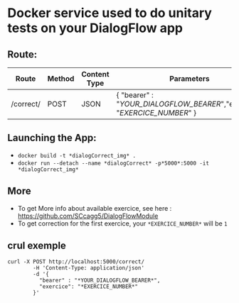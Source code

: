 # Docker service used to do unitary tests on your **DialogFlow** app

## Route:  
  
Route| Method| Content Type |Parameters|
-----|-------|--------------|----------|
/correct/ | POST | JSON | { "bearer" : "*YOUR_DIALOGFLOW_BEARER*","exercice": "*EXERCICE_NUMBER*" }|


## Launching the App:  
  

 * `docker build -t *dialogCorrect_img* .`
 * `docker run --detach --name *dialogCorrect* -p*5000*:5000 -it *dialogCorrect_img*`

## More
* To get More info about available exercice, see here : https://github.com/SCcagg5/DialogFlowModule
* To get correction for the first exercice, your `*EXERCICE_NUMBER*` will be `1`

## crul exemple
```
curl -X POST http://localhost:5000/correct/ 
        -H 'Content-Type: application/json' 
        -d '{ 
          "bearer" : "*YOUR_DIALOGFLOW_BEARER*", 
          "exercice": "*EXERCICE_NUMBER*"
        }'
```
